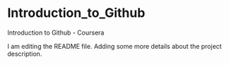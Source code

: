 # Introduction_to_Github
Introduction to Github - Coursera

I am editing the README file. Adding some more details about the project description.
